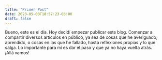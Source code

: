 ```yaml
---
title: "Primer Post"
date: 2023-05-03T18:57:23-03:00
draft: false
---
```


Bueno, este es el día. Hoy decidí empezar publicar este blog. Comenzar a compartir diversos artículos en público, ya sea de cosas que he averiguado, aprendido, o cosas en las que he fallado, hasta reflexiones propias y lo que salga. Lo importante para mí es dar el paso y que ya no haya vuelta atrás. ¡Allá vamos!
